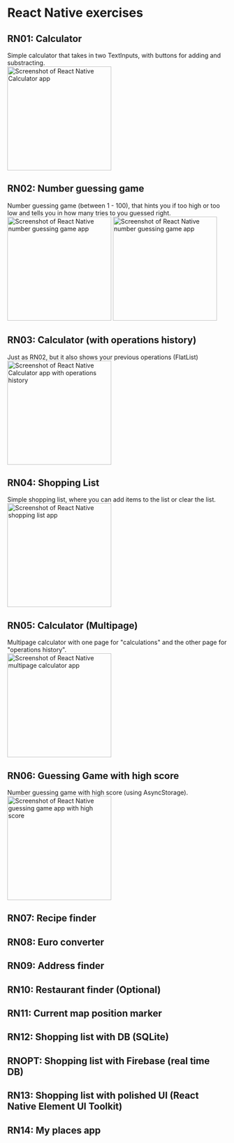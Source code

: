 # React Native exercises

## RN01: Calculator
Simple calculator that takes in two TextInputs, with buttons for adding and substracting.  
<a href="https://raw.githubusercontent.com/Claudiferock/Mobile-Programming/master/img/RN01.jpeg"><img src="https://raw.githubusercontent.com/Claudiferock/Mobile-Programming/master/img/RN01.jpeg" alt="Screenshot of React Native Calculator app" width="238"/></a>  
## RN02: Number guessing game
Number guessing game (between 1 - 100), that hints you if too high or too low and tells you in how many tries to you guessed right.  
<a href="https://raw.githubusercontent.com/Claudiferock/Mobile-Programming/master/img/RN02(01).jpeg"><img src="https://raw.githubusercontent.com/Claudiferock/Mobile-Programming/master/img/RN02(01).jpeg" alt="Screenshot of React Native number guessing game app" width="238"/></a> <a href="https://raw.githubusercontent.com/Claudiferock/Mobile-Programming/master/img/RN02(02).jpeg"><img src="https://raw.githubusercontent.com/Claudiferock/Mobile-Programming/master/img/RN02(02).jpeg" alt="Screenshot of React Native number guessing game app" width="238"/></a>  
## RN03: Calculator (with operations history)
Just as RN02, but it also shows your previous operations (FlatList)  
<a href="https://raw.githubusercontent.com/Claudiferock/Mobile-Programming/master/img/RN03.jpeg"><img src="https://raw.githubusercontent.com/Claudiferock/Mobile-Programming/master/img/RN03.jpeg" alt="Screenshot of React Native Calculator app with operations history" width="238"/></a>  

## RN04: Shopping List
Simple shopping list, where you can add items to the list or clear the list.  
<a href="https://raw.githubusercontent.com/Claudiferock/Mobile-Programming/master/img/RN04.jpeg"><img src="https://raw.githubusercontent.com/Claudiferock/Mobile-Programming/master/img/RN04.jpeg" alt="Screenshot of React Native shopping list app" width="238"/></a> 

## RN05: Calculator (Multipage)
Multipage calculator with one page for "calculations" and the other page for "operations history".  
<a href="https://raw.githubusercontent.com/Claudiferock/Mobile-Programming/master/img/RN05.jpeg"><img src="https://raw.githubusercontent.com/Claudiferock/Mobile-Programming/master/img/RN05.jpeg" alt="Screenshot of React Native multipage calculator app" width="238"/></a>  


## RN06: Guessing Game with high score
Number guessing game with high score (using AsyncStorage).  
<a href="https://raw.githubusercontent.com/Claudiferock/Mobile-Programming/master/img/RN06.jpeg"><img src="https://raw.githubusercontent.com/Claudiferock/Mobile-Programming/master/img/RN06.jpeg" alt="Screenshot of React Native guessing game app with high score" width="238"/></a>  


## RN07: Recipe finder


## RN08: Euro converter


## RN09: Address finder


## RN10: Restaurant finder (Optional)


## RN11: Current map position marker 


## RN12: Shopping list with DB (SQLite)


## RNOPT: Shopping list with Firebase (real time DB)


## RN13: Shopping list with polished UI (React Native Element UI Toolkit)


## RN14: My places app
